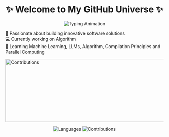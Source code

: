 <h1 align="center">✨ Welcome to My GitHub Universe ✨</h1>
 
 <p align="center">
   <img src="https://readme-typing-svg.demolab.com?font=Fira+Code&size=25&pause=1000&color=00FF00&center=true&vCenter=true&width=600&lines=Hi+there+👋;I'm+Jiehong Lin;A+passionate+developer+🚀" alt="Typing Animation" />

🚀 Passionate about building innovative software solutions  
💻 Currently working on Algorithm  
🌱 Learning Machine Learning, LLMs, Algorithm, Compilation Principles and Parallel Computing   

  <img src="https://github-readme-activity-graph.vercel.app/graph?username=ljh6137&theme=github-light&hide_border=true&area=true" alt="Contributions" style="width: 900px; height: 200px;" />


<p align="center">
  <img src="https://img.shields.io/badge/Languages-Python%20%7C%20JavaScript%20%7C%20Java-blue" alt="Languages" />
  <img src="https://img.shields.io/badge/Contributions-100%2B-green" alt="Contributions" />
</p>

